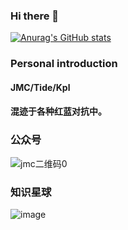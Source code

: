 ### Hi there 👋

<!--
**G0mini/G0mini** is a ✨ _special_ ✨ repository because its `README.md` (this file) appears on your GitHub profile.

Here are some ideas to get you started:

- 🔭 I’m currently working on ...
- 🌱 I’m currently learning ...
- 👯 I’m looking to collaborate on ...
- 🤔 I’m looking for help with ...
- 💬 Ask me about ...
- 📫 How to reach me: ...
- 😄 Pronouns: ...
- ⚡ Fun fact: ...
-->
[![Anurag's GitHub stats](https://github-readme-stats.vercel.app/api?username=G0mini)](https://github.com/G0mini/)

### Personal introduction
#### JMC/Tide/Kpl
#### 混迹于各种红蓝对抗中。


### 公众号
![jmc二维码0](https://user-images.githubusercontent.com/31945727/183381085-6a418141-1825-4607-a4c6-026d4353edba.jpg)

### 知识星球

![image](https://user-images.githubusercontent.com/31945727/183381245-bbf25503-d3a4-492a-b2ce-248dbc339545.png)


